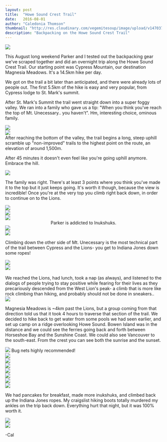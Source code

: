 ```yaml
---
layout: post
title:  "Howe Sound Crest Trail"
date:   2016-08-01
author: "Caledonia Thomson"
thumbnail: "http://res.cloudinary.com/vegemitesoup/image/upload/v1470372932/howe-sound-crest/5.jpg"
description: "Backpacking on the Howe Sound Crest Trail"
---
```


<div class="row vertical-align">
	<a href="http://res.cloudinary.com/vegemitesoup/image/upload/v1470372932/howe-sound-crest/6.jpg"><img src="http://res.cloudinary.com/vegemitesoup/image/upload/v1470372932/howe-sound-crest/6.jpg" /></a>   
</div>

This August long weekend Parker and I tested out the backpacking gear we've scraped together and did an overnight trip along the Howe Sound Crest Trail. Our starting point was Cypress Mountain, our destination Magnesia Meadows. It's a 14.5km hike per day.

We got on the trail a bit later than anticipated, and there were already lots of people out. The first 5.5km of the hike is easy and very popular, from Cypress lodge to St. Mark's summit.

After St. Mark's Summit the trail went straight down into a super foggy valley. We ran into a family who gave us a tip: "When you think you've reach the top of Mt. Unecessary.. you haven't". Hm, interesting choice, ominous family.

<div class="row vertical-align">
<div class="col-sm-4 col-xs-12">
	<a href="http://res.cloudinary.com/vegemitesoup/image/upload/v1470372932/howe-sound-crest/1.jpg"><img src="http://res.cloudinary.com/vegemitesoup/image/upload/v1470372932/howe-sound-crest/1.jpg" /></a>
</div>

<div class="col-sm-4 col-xs-12">
	<a href="http://res.cloudinary.com/vegemitesoup/image/upload/a_auto_right/v1470631135/howe-sound-crest/DSC05925.jpg"><img src="http://res.cloudinary.com/vegemitesoup/image/upload/a_auto_right/v1470631135/howe-sound-crest/DSC05925.jpg" /></a>
</div>

<!--excerpt-->

<div class="col-sm-4 col-xs-12"> 
After reaching the bottom of the valley, the trail begins a long, steep uphill scramble up "non-improved" trails to the highest point on the route, an elevation of around 1,500m.

After 45 minutes it doesn't even feel like you're going uphill anymore. Embrace the hill.
</div>
</div>

<div class="row vertical-align">
	<a href="http://res.cloudinary.com/vegemitesoup/image/upload/v1470372932/howe-sound-crest/3.jpg"><img src="http://res.cloudinary.com/vegemitesoup/image/upload/v1470372932/howe-sound-crest/3.jpg" /></a>   
</div>

 The family was right. There's at least 3 points where you think you've made it to the top but it just keeps going. It's worth it though, because the view is incredible! Once you're at the very top you climb right back down, in order to continue on to the Lions. 

<div class="row vertical-align">                   
	<a href="http://res.cloudinary.com/vegemitesoup/image/upload/v1470372932/howe-sound-crest/0.jpg"><img src="http://res.cloudinary.com/vegemitesoup/image/upload/v1470372932/howe-sound-crest/0.jpg" /></a> 
</div>  

<div class="row vertical-align">
<div class="col-sm-6 col-xs-12">
	<a href="http://res.cloudinary.com/vegemitesoup/image/upload/v1470372932/howe-sound-crest/8.jpg"><img src="http://res.cloudinary.com/vegemitesoup/image/upload/v1470372932/howe-sound-crest/8.jpg" /></a>
</div>

<div class="col-sm-6 col-xs-12">
	<a href="http://res.cloudinary.com/vegemitesoup/image/upload/v1470372932/howe-sound-crest/7.jpg"><img src="http://res.cloudinary.com/vegemitesoup/image/upload/v1470372932/howe-sound-crest/7.jpg" /></a>
</div>
</div>

<center>Parker is addicted to Inukshuks.</center>

<div class="row vertical-align">
<div class="col-sm-6 col-xs-12">
	<a href="http://res.cloudinary.com/vegemitesoup/image/upload/v1470372932/howe-sound-crest/9.jpg"><img src="http://res.cloudinary.com/vegemitesoup/image/upload/v1470372932/howe-sound-crest/9.jpg" /></a>
</div>

<div class="col-sm-6 col-xs-12">
	<a href="http://res.cloudinary.com/vegemitesoup/image/upload/v1470372932/howe-sound-crest/10.jpg"><img src="http://res.cloudinary.com/vegemitesoup/image/upload/v1470372932/howe-sound-crest/10.jpg" /></a>
</div>
</div>

Climbing down the other side of Mt. Unecessary is the most technical part of the trail between Cypress and the Lions- you get to Indiana Jones down some ropes!

<div class="row vertical-align">                   
	<a href="http://res.cloudinary.com/vegemitesoup/image/upload/v1470372932/howe-sound-crest/5.jpg"><img src="http://res.cloudinary.com/vegemitesoup/image/upload/v1470372932/howe-sound-crest/5.jpg" /></a>
</div> 

<div class="row vertical-align">
<div class="col-sm-7 col-xs-12">
	<a href="http://res.cloudinary.com/vegemitesoup/image/upload/v1470372932/howe-sound-crest/12.jpg"><img src="http://res.cloudinary.com/vegemitesoup/image/upload/v1470372932/howe-sound-crest/12.jpg" /></a><br><br>
	We reached the Lions, had lunch, took a nap (as always), and listened to the dialogs of people trying to stay positive while fearing for their lives as they precariously descended from the West Lion's peak- a climb that is more like rock climbing than hiking, and probably should not be done in sneakers..
</div>

<div class="col-sm-5 col-xs-12">
	<a href="http://res.cloudinary.com/vegemitesoup/image/upload/v1470372932/howe-sound-crest/11.jpg"><img src="http://res.cloudinary.com/vegemitesoup/image/upload/v1470372932/howe-sound-crest/11.jpg" /></a>
</div>
</div>

Magnesia Meadows is ~4km past the Lions, but a group coming from that direction told us that it took 4 hours to traverse that section of the trail. We decided to hike back to get water from some pools we had seen earlier, and set up camp on a ridge overlooking Howe Sound. Bowen Island was in the distance and we could see the ferries going back and forth between Horseshoe Bay and the Sunshine Coast. We could also see Vancouver to the south-east. From the crest you can see both the sunrise and the sunset.

<div class="row vertical-align">
<div class="col-sm-4 col-xs-12">
	<a href="http://res.cloudinary.com/vegemitesoup/image/upload/v1470372932/howe-sound-crest/14.jpg"><img src="http://res.cloudinary.com/vegemitesoup/image/upload/v1470372932/howe-sound-crest/14.jpg" /></a>
Bug nets highly recommended!
</div>
<div class="col-sm-8 col-xs-12">
	<a href="http://res.cloudinary.com/vegemitesoup/image/upload/v1470372932/howe-sound-crest/15.jpg"><img src="http://res.cloudinary.com/vegemitesoup/image/upload/v1470372932/howe-sound-crest/15.jpg" /></a>
</div>
</div>

<div class="row vertical-align">                   
	<a href="http://res.cloudinary.com/vegemitesoup/image/upload/v1470372932/howe-sound-crest/13.jpg"><img src="http://res.cloudinary.com/vegemitesoup/image/upload/v1470372932/howe-sound-crest/13.jpg" /></a> 
</div>  

<div class="row vertical-align">
<div class="col-sm-6 col-xs-12">
	<a href="http://res.cloudinary.com/vegemitesoup/image/upload/v1470372932/howe-sound-crest/16.jpg"><img src="http://res.cloudinary.com/vegemitesoup/image/upload/v1470372932/howe-sound-crest/16.jpg" /></a>
</div>
<div class="col-sm-6 col-xs-12">
	<a href="http://res.cloudinary.com/vegemitesoup/image/upload/v1470372932/howe-sound-crest/20.jpg"><img src="http://res.cloudinary.com/vegemitesoup/image/upload/v1470372932/howe-sound-crest/20.jpg" /></a>
</div>
</div>

<div class="row vertical-align">
<div class="col-sm-6 col-xs-12">
	<a href="http://res.cloudinary.com/vegemitesoup/image/upload/v1470372932/howe-sound-crest/17.jpg"><img src="http://res.cloudinary.com/vegemitesoup/image/upload/v1470372932/howe-sound-crest/17.jpg" /></a>
</div>
<div class="col-sm-6 col-xs-12">
	<a href="http://res.cloudinary.com/vegemitesoup/image/upload/v1470372932/howe-sound-crest/19.jpg"><img src="http://res.cloudinary.com/vegemitesoup/image/upload/v1470372932/howe-sound-crest/19.jpg" /></a>
</div>
</div>

<div class="row vertical-align">                   
	<a href="http://res.cloudinary.com/vegemitesoup/image/upload/v1470372932/howe-sound-crest/18.jpg"><img src="http://res.cloudinary.com/vegemitesoup/image/upload/v1470372932/howe-sound-crest/18.jpg" /></a> 
</div>  

We had pancakes for breakfast, made more inukshuks, and climbed back up the Indiana Jones ropes. My craigslist hiking boots totally murdered my ankles on the trip back down. Everything hurt that night, but it was 100% worth it.

<div class="row vertical-align">
<div class="col-sm-6 col-xs-12">
	<a href="http://res.cloudinary.com/vegemitesoup/image/upload/v1470664970/howe-sound-crest/DSC06005.jpg"><img src="http://res.cloudinary.com/vegemitesoup/image/upload/v1470664970/howe-sound-crest/DSC06005.jpg" /></a>
</div>
<div class="col-sm-6 col-xs-12">
	<a href="http://res.cloudinary.com/vegemitesoup/image/upload/v1470372932/howe-sound-crest/21.jpg"><img src="http://res.cloudinary.com/vegemitesoup/image/upload/v1470372932/howe-sound-crest/21.jpg" /></a>
</div>
</div>

-Cal